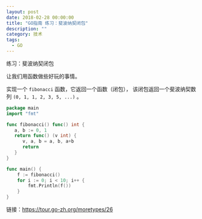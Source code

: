 ```yaml
---
layout: post
date: 2018-02-28 00:00:00
title: "GO指南 练习：斐波纳契闭包"
description: ""
category: 技术
tags: 
  - GO
---
```



练习：斐波纳契闭包

让我们用函数做些好玩的事情。

实现一个 `fibonacci` 函数，它返回一个函数（闭包）， 该闭包返回一个斐波纳契数列 `(0, 1, 1, 2, 3, 5, ...)` 。

```go
package main
import "fmt"

func fibonacci() func() int {
   a, b := 0, 1
   return func() (v int) {
      v, a, b = a, b, a+b
      return
   }
}

func main() {
	f := fibonacci()
	for i := 0; i < 10; i++ {
		fmt.Println(f())
	}
}

```


链接：https://tour.go-zh.org/moretypes/26

